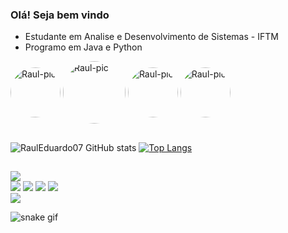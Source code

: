### Olá! Seja bem vindo 


- Estudante em Analise e Desenvolvimento de Sistemas - IFTM
- Programo em Java e Python
<div>
  <img align="center" alt="Raul-pic" height="80" style="border-radius:50px;" src="https://cdn.jsdelivr.net/gh/devicons/devicon/icons/java/java-original-wordmark.svg" />
  <img align="center" alt="Raul-pic" height="100" style="border-radius:50px;" src="https://cdn.jsdelivr.net/gh/devicons/devicon/icons/intellij/intellij-original-wordmark.svg" />
  <img align="center" alt="Raul-pic" height="80" style="border-radius:50px;"src="https://cdn.jsdelivr.net/gh/devicons/devicon/icons/python/python-original-wordmark.svg" />
  <img align="center" alt="Raul-pic" height="80" style="border-radius:50px;"src="https://cdn.jsdelivr.net/gh/devicons/devicon/icons/pycharm/pycharm-original-wordmark.svg" />
</div>  

##
![RaulEduardo07 GitHub stats](https://github-readme-stats.vercel.app/api?username=RaulEduardo07&show_icons=true&bg_color=00000000)
[![Top Langs](https://github-readme-stats.vercel.app/api/top-langs/?username=RaulEduardo07&layout=compact&show_icons=true&bg_color=00000000)](https://github.com/RaulEduardo07/github-readme-stats) 

##

<div> 
 
  <a href="https://instagram.com/raulsouzanunes" target="_blank"><img src="https://img.shields.io/badge/-Instagram-%23E4405F?style=for-the-badge&logo=instagram&logoColor=white" target="_blank"></a>	
 <a href="raulsouzanunes#1920" target="_blank"><img src="https://img.shields.io/badge/Discord-7289DA?style=for-the-badge&logo=discord&logoColor=white" target="_blank"></a> 
  <a href = "mailto:r.eduardosouza59@gmail.com"><img src="https://img.shields.io/badge/-Gmail-%23333?style=for-the-badge&logo=gmail&logoColor=white" target="_blank"></a>
  <a href="https://www.linkedin.com/in/raul-eduardo-0554b215a/" target="_blank"><img src="https://img.shields.io/badge/-LinkedIn-%230077B5?style=for-the-badge&logo=linkedin&logoColor=white" target="_blank"></a> 
  <a href="https://twitter.com/Raull_Nunes" target="_blank"><img src="https://img.shields.io/badge/Twitter-1DA1F2?style=for-the-badge&logo=twitter&logoColor=white" target="_blank"></a>	
    <a href="https://www.facebook.com/raul.nunes.121" target="_blank"><img src="https://img.shields.io/badge/Facebook-1877F2?style=for-the-badge&logo=facebook&logoColor=white" target="_blank"></a>	
          
</div>

![snake gif](https://github.com/RaulEduardo07/RaulEduardo07/blob/output/github-contribution-grid-snake.svg)
  

